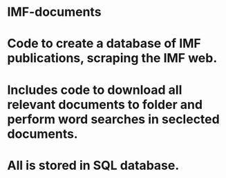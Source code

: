 # IMF-documents
# Code to create a database of IMF publications, scraping the IMF web.
# Includes code to download all relevant documents to folder and perform word searches in seclected documents.
# All is stored in SQL database.
